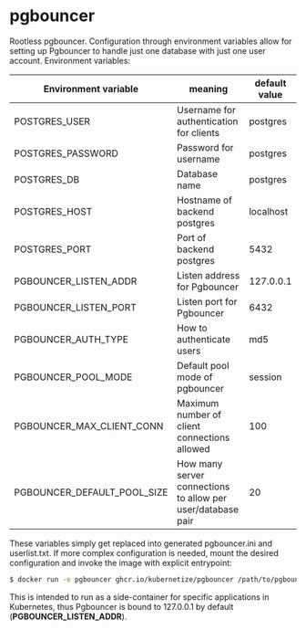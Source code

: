 # pgbouncer

Rootless pgbouncer. Configuration through environment variables allow for setting up Pgbouncer to handle just one database with just one user account. Environment variables:

Environment variable | meaning | default value
-|-|-
POSTGRES_USER | Username for authentication for clients | postgres
POSTGRES_PASSWORD | Password for username | postgres
POSTGRES_DB | Database name | postgres
POSTGRES_HOST | Hostname of backend postgres | localhost
POSTGRES_PORT | Port of backend postgres | 5432
PGBOUNCER_LISTEN_ADDR | Listen address for Pgbouncer | 127.0.0.1
PGBOUNCER_LISTEN_PORT | Listen port for Pgbouncer | 6432
PGBOUNCER_AUTH_TYPE | How to authenticate users | md5
PGBOUNCER_POOL_MODE | Default pool mode of pgbouncer | session
PGBOUNCER_MAX_CLIENT_CONN | Maximum number of client connections allowed | 100
PGBOUNCER_DEFAULT_POOL_SIZE | How many server connections to allow per user/database pair | 20

These variables simply get replaced into generated pgbouncer.ini and userlist.txt. If more complex configuration is needed, mount the desired configuration and invoke the image with explicit entrypoint:

```bash
$ docker run -e pgbouncer ghcr.io/kubernetize/pgbouncer /path/to/pgbouncer.ini
```

This is intended to run as a side-container for specific applications in Kubernetes, thus Pgbouncer is bound to 127.0.0.1 by default (__PGBOUNCER_LISTEN_ADDR__).